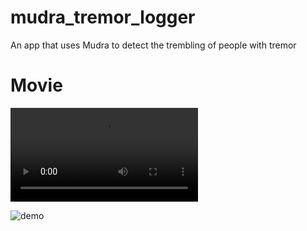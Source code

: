 # mudra_tremor_logger

An app that uses Mudra to detect the trembling of people with tremor

# Movie
![demo_mp4](https://user-images.githubusercontent.com/43264434/108614001-0d992e80-743a-11eb-8ea1-aeb7de717d2e.mp4)


![demo](https://user-images.githubusercontent.com/43264434/108614423-c3b24780-743d-11eb-8a92-9249f2d496a6.gif)
